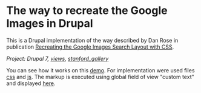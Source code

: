 # The way to recreate the Google Images in Drupal
This is a Drupal implementation of the way described by Dan Rose in publication [Recreating the Google Images Search Layout with CSS](https://www.sitepoint.com/recreating-google-images-search-layout-css).

*Project: Drupal 7, [views](https://www.drupal.org/project/views), [stanford_gallery](https://github.com/SU-SWS/stanford_gallery)*
 
You can see how it works on this [demo](http://dev-demoproject.pantheonsite.io/recreating-google-images-search-layout-drupal).
For implementation were used files [css](css.css) and [js](js.js). The markup is executed using global field of view "custom text" and displayed [here](html.html).